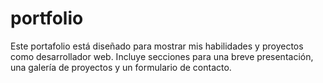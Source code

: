 # portfolio
 Este portafolio está diseñado para mostrar mis habilidades y proyectos como desarrollador web. Incluye secciones para una breve presentación, una galería de proyectos y un formulario de contacto.
